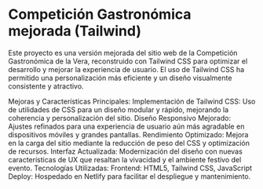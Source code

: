 # Competición Gastronómica mejorada (Tailwind)

Este proyecto es una versión mejorada del sitio web de la Competición Gastronómica de la Vera, reconstruido con Tailwind CSS para optimizar el desarrollo y mejorar la experiencia de usuario. El uso de Tailwind CSS ha permitido una personalización más eficiente y un diseño visualmente consistente y atractivo.

Mejoras y Características Principales:
Implementación de Tailwind CSS: Uso de utilidades de CSS para un diseño modular y rápido, mejorando la coherencia y personalización del sitio.
Diseño Responsivo Mejorado: Ajustes refinados para una experiencia de usuario aún más agradable en dispositivos móviles y grandes pantallas.
Rendimiento Optimizado: Mejora en la carga del sitio mediante la reducción de peso del CSS y optimización de recursos.
Interfaz Actualizada: Modernización del diseño con nuevas características de UX que resaltan la vivacidad y el ambiente festivo del evento.
Tecnologías Utilizadas:
Frontend: HTML5, Tailwind CSS, JavaScript
Deploy: Hospedado en Netlify para facilitar el despliegue y mantenimiento.
